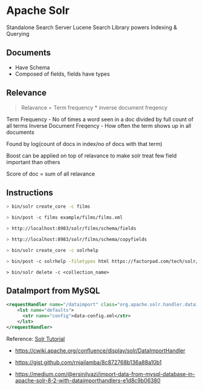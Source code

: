 # Apache Solr

Standalone Search Server
Lucene Search Library powers Indexing & Querying

## Documents

- Have Schema
- Composed of fields, fields have types

## Relevance

> Relavance = Term frequency \* inverse document freqency

Term Frequency - No of times a word seen in a doc divided by full count of all terms
Inverse Document Freqency - How often the term shows up in all documents

Found by log(count of docs in index/no of docs with that term)

Boost can be applied on top of relavance to make solr treat few field important than others

Score of doc = sum of all relavance

## Instructions

```sh
> bin/solr create_core -c films
```

```sh
> bin/post -c films example/films/films.xml
```

```sh
> http://localhost:8983/solr/films/schema/fields
```

```sh
> http://localhost:8983/solr/films/schema/copyfields
```

```sh
> bin/solr create_core -c solrhelp
```

```sh
> bin/post -c solrhelp -filetypes html https://factorpad.com/tech/solr/index.html
```

```
> bin/solr delete -c <collection_name>
```

## DataImport from MySQL

```xml
<requestHandler name="/dataimport" class="org.apache.solr.handler.dataimport.DataImportHandler">
    <lst name="defaults">
      <str name="config">data-config.xml</str>
    </lst>
</requestHandler>
```


Reference: [Solr Tutorial](https://factorpad.com/tech/solr/reference/solr-delete.html)

* https://cwiki.apache.org/confluence/display/solr/DataImportHandler

* https://gist.github.com/rnjailamba/8c872768b136a88a10b1

* https://medium.com/@ersinilyazi/import-data-from-mysql-database-in-apache-solr-8-2-with-dataimporthandlers-e1d8c9b06380
